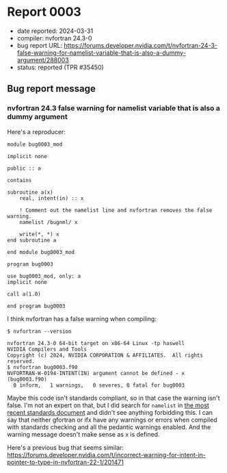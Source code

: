 # Report 0003

- date reported: 2024-03-31
- compiler: nvfortran 24.3-0
- bug report URL: <https://forums.developer.nvidia.com/t/nvfortran-24-3-false-warning-for-namelist-variable-that-is-also-a-dummy-argument/288003>
- status: reported (TPR #35450)

## Bug report message

### nvfortran 24.3 false warning for namelist variable that is also a dummy argument

Here's a reproducer:

    module bug0003_mod

    implicit none

    public :: a

    contains

    subroutine a(x)
        real, intent(in) :: x
        
        ! Comment out the namelist line and nvfortran removes the false warning.
        namelist /bugnml/ x
        
        write(*, *) x
    end subroutine a

    end module bug0003_mod

    program bug0003

    use bug0003_mod, only: a
    implicit none

    call a(1.0)

    end program bug0003

I think nvfortran has a false warning when compiling:

    $ nvfortran --version
    
    nvfortran 24.3-0 64-bit target on x86-64 Linux -tp haswell 
    NVIDIA Compilers and Tools
    Copyright (c) 2024, NVIDIA CORPORATION & AFFILIATES.  All rights reserved.
    $ nvfortran bug0003.f90 
    NVFORTRAN-W-0194-INTENT(IN) argument cannot be defined - x (bug0003.f90)
      0 inform,   1 warnings,   0 severes, 0 fatal for bug0003

Maybe this code isn't standards compliant, so in that case the warning isn't false. I'm not an expert on that, but I did search for `namelist` in [the most recent standards document](https://j3-fortran.org/doc/year/24/24-007.pdf) and didn't see anything forbidding this. I can say that neither gfortran or ifx have any warnings or errors when compiled with standards checking and all the pedantic warnings enabled. And the warning message doesn't make sense as `x` is defined.

Here's a previous bug that seems similar: <https://forums.developer.nvidia.com/t/incorrect-warning-for-intent-in-pointer-to-type-in-nvfortran-22-1/201471>

